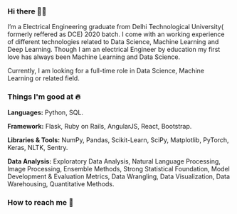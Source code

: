 ### Hi there 👋🏻 
I’m a Electrical Engineering graduate from Delhi Technological University( formerly reffered as DCE) 2020 batch. I come with an working experience of different technologies related to Data Science, Machine Learning and Deep Learning. Though I am an electrical Engineer by education my first love has always been Machine Learning and Data Science.


Currently, I am looking for a full-time role in Data Science, Machine Learning or related field. 

### Things I'm good at :fire:
**Languages:**  Python, SQL.

**Framework:** Flask, Ruby on Rails, AngularJS, React, Bootstrap.

**Libraries & Tools:** NumPy, Pandas, Scikit-Learn, SciPy, Matplotlib, PyTorch, Keras, NLTK, Sentry.

**Data Analysis:** Exploratory Data Analysis, Natural Language Processing, Image Processing, Ensemble Methods, Strong Statistical Foundation, Model Development & Evaluation Metrics, Data Wrangling, Data Visualization, Data Warehousing, Quantitative Methods.

### How to reach me 📱


